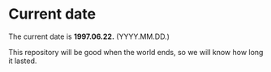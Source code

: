 # Current date

The current date is **1997.06.22.** (YYYY.MM.DD.)

This repository will be good when the world ends, so we will know how long it lasted.